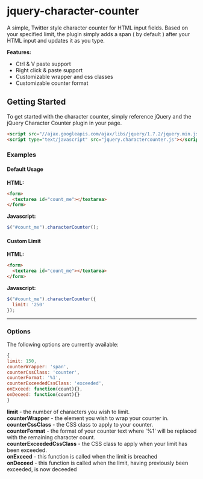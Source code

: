 # jquery-character-counter

A simple, Twitter style character counter for HTML input fields. Based on your specified limit, the plugin simply adds a span ( by default ) after your HTML input and updates it as you type.

__Features:__
* Ctrl & V paste support
* Right click & paste support
* Customizable wrapper and css classes
* Customizable counter format

## Getting Started

To get started with the character counter, simply reference jQuery and the jQuery Character Counter plugin in your page.

```html
<script src="//ajax.googleapis.com/ajax/libs/jquery/1.7.2/jquery.min.js"></script>	
<script type="text/javascript" src="jquery.charactercounter.js"></script>
```

### Examples

#### Default Usage

__HTML:__
```html
<form>
  <textarea id="count_me"></textarea>
</form>
```
__Javascript:__
```javascript
$("#count_me").characterCounter();
```

#### Custom Limit

__HTML:__
```html
<form>
  <textarea id="count_me"></textarea>
</form>
```
__Javascript:__
```javascript
$("#count_me").characterCounter({
  limit: '250'  
});
```
***

### Options

The following options are currently available:

```javascript
{
limit: 150,
counterWrapper: 'span',
counterCssClass: 'counter',
counterFormat: '%1',
counterExceededCssClass: 'exceeded',
onExceed: function(count){},
onDeceed: function(count){}
}
```

__limit__ - the number of characters you wish to limit.  
__counterWrapper__ - the element you wish to wrap your counter in.  
__counterCssClass__ - the CSS class to apply to your counter.  
__counterFormat__ - the format of your counter text where '%1' will be replaced with the remaining character count.  
__counterExceededCssClass__ - the CSS class to apply when your limit has been exceeded.  
__onExceed__ - this function is called when the limit is breached   
__onDeceed__ - this function is called when the limit, having previously been exceeded, is now deceeded
